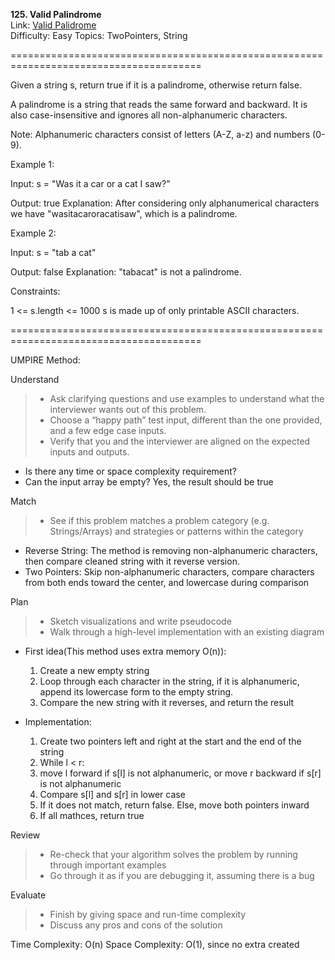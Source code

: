 **125. Valid Palindrome**  
Link: [Valid Palidrome](https://neetcode.io/problems/is-palindrome?list=neetcode150)  
Difficulty: Easy
Topics: TwoPointers, String

=======================================================================================

Given a string s, return true if it is a palindrome, otherwise return false.

A palindrome is a string that reads the same forward and backward. It is also case-insensitive and ignores all non-alphanumeric characters.

Note: Alphanumeric characters consist of letters (A-Z, a-z) and numbers (0-9).

Example 1:

Input: s = "Was it a car or a cat I saw?"

Output: true
Explanation: After considering only alphanumerical characters we have "wasitacaroracatisaw", which is a palindrome.

Example 2:

Input: s = "tab a cat"

Output: false
Explanation: "tabacat" is not a palindrome.

Constraints:

1 <= s.length <= 1000
s is made up of only printable ASCII characters.

=======================================================================================

UMPIRE Method:

Understand
> - Ask clarifying questions and use examples to understand what the interviewer wants out of this problem.
> - Choose a “happy path” test input, different than the one provided, and a few edge case inputs.
> - Verify that you and the interviewer are aligned on the expected inputs and outputs.
- Is there any time or space complexity requirement?
- Can the input array be empty? Yes, the result should be true
  
Match
> - See if this problem matches a problem category (e.g. Strings/Arrays) and strategies or patterns within the category
- Reverse String: The method is removing non-alphanumeric characters, then compare cleaned string with it reverse version.
- Two Pointers: Skip non-alphanumeric characters, compare characters from both ends toward the center, and lowercase during comparison

Plan
> - Sketch visualizations and write pseudocode
> - Walk through a high-level implementation with an existing diagram
- First idea(This method uses extra memory O(n)):
  1. Create a new empty string
  2. Loop through each character in the string, if it is alphanumeric, append its lowercase form to the empty string.
  3. Compare the new string with it reverses, and return the result

- Implementation:
  1. Create two pointers left and right at the start and the end of the string
  2. While l < r:
    1. move l forward if s[l] is not alphanumeric, or move r backward if s[r] is not alphanumeric
    2. Compare s[l] and s[r] in lower case
    3. If it does not match, return false. Else, move both pointers inward
  3. If all mathces, return true 

Review
> - Re-check that your algorithm solves the problem by running through important examples
> - Go through it as if you are debugging it, assuming there is a bug

Evaluate
> - Finish by giving space and run-time complexity
> - Discuss any pros and cons of the solution


Time Complexity: O(n)
Space Complexity: O(1), since no extra created


